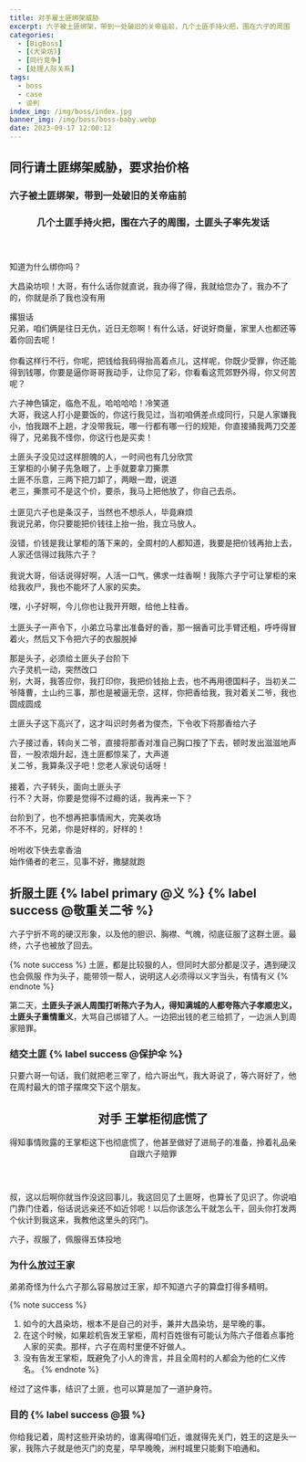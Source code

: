 ```yaml
---
title: 对手雇土匪绑架威胁
excerpt: 六子被土匪绑架，带到一处破旧的关帝庙前，几个土匪手持火把，围在六子的周围
categories:
  - [BigBoss]
  - [《大染坊》]
  - [同行竞争]
  - [处理人际关系]
tags:
  - boss
  - case
  - 谈判
index_img: /img/boss/index.jpg
banner_img: /img/boss/boss-baby.webp
date: 2023-09-17 12:00:12
---
```


## 同行请土匪绑架威胁，要求抬价格

### 六子被土匪绑架，带到一处破旧的关帝庙前

<article class="the-dialogue">
	<header>
    <h3>
      几个土匪手持火把，围在六子的周围，土匪头子率先发话
    </h3>
  </header>
  <div class="responder" title="土匪头子">
    <p>
      知道为什么绑你吗？
    </p>
  </div>
  <div class="sender" title="陈六子">
    <p>
      大昌染坊呗！大哥，有什么话你就直说，我办得了得，我就给您办了，我办不了的，你就是杀了我也没有用
    </p>
  </div>
  <div class="responder" title="土匪头子">
    <p>
      <span class="label label-primary">撂狠话</span><br>
      兄弟，咱们俩是往日无仇，近日无怨啊！有什么话，好说好商量，家里人也都还等着你回去呢！<br><br>
      你看这样行不行，你呢，把钱给我码得抬高着点儿，这样呢，你既少受罪，你还能得到钱哪，你要是逼你哥哥我动手，让你见了彩，你看看这荒郊野外得，你又何苦呢？
    </p>
  </div>
  <div class="sender" title="陈六子">
    <p>
      <span class="label label-success">六子神色镇定，临危不乱，哈哈哈哈！冷笑道</span><br>
      大哥，我这人打小是要饭的，你这行我见过，当初咱俩差点成同行，只是人家嫌我小，怕我跟不上趟，才没带我玩，哪一行都有哪一行的规矩，你直接捅我两刀交差得了，兄弟我不怪你，你这行也是买卖！
    </p>
  </div>
  <div class="responder" title="土匪头子">
    <p>
      <span class="label label-primary">土匪头子没见过这样胆魄的人，一时间也有几分欣赏</span><br>
      <span class="label label-danger">王掌柜的小舅子先急眼了，上手就要拿刀撕票</span><br>
      <span class="label label-primary">土匪不乐意，三两下把刀卸了，两眼一蹬，说道</span><br>
      老三，撕票可不是这个价，要杀，我马上把他放了，你自己去杀。<br><br>
      <span class="label label-warning">土匪见六子也是条汉子，当然也不想杀人，毕竟麻烦</span><br>
      我说兄弟，你只要能把价钱往上抬一抬，我立马放人。
    </p>
  </div>
  <div class="sender" title="陈六子">
    <p>
      没错，价钱是我让掌柜的落下来的，全周村的人都知道，我要是把价钱再抬上去，人家还信得过我陈六子？<br><br>
      我说大哥，俗话说得好啊，人活一口气，佛求一炷香啊！我陈六子宁可让掌柜的来给我收尸，我也不能坏了人家的买卖。
    </p>
  </div>
  <div class="responder" title="土匪头子">
    <p>
      嘿，小子好啊，今儿你也让我开开眼，给他上柱香。<br><br>
      <span class="label label-danger">土匪头子一声令下，小弟立马拿出准备好的香，那一捆香可比手臂还粗，呼呼得冒着火，然后又下令把六子的衣服脱掉</span>
    </p>
  </div>
  <div class="sender" title="陈六子">
    <p>
      <span class="label label-primary">那是头子，必须给土匪头子台阶下</span><br>
      <span class="label label-success">六子灵机一动，突然改口</span><br>
      别，大哥，我答应你，我打印你，我把价钱抬上去，也不再用德国料子，当初关二爷降曹，土山约三事，那也是被逼无奈，这样，你把香给我，我对着关二爷，我也圆成圆成
    </p>
  </div>
  <div class="responder" title="土匪头子">
    <p>
      <span class="label label-success">土匪头子这下高兴了，这才叫识时务者为俊杰，下令收下将那香给六子</span>
    </p>
  </div>
  <div class="sender" title="陈六子">
    <p>
      <span class="label label-primary">六子接过香，转向关二爷，直接将那香对准自己胸口按了下去，顿时发出滋滋地声音，一股浓烟升起，连土匪都惊呆了，大声道</span><br>
      关二爷，我算条汉子吧！您老人家说句话呀！<br><br>
      <span class="label label-success">接着，六子转头，面向土匪头子</span><br>
      行不？大哥，你要是觉得不过瘾的话，我再来一下？
    </p>
  </div>
  <div class="responder" title="土匪头子">
    <p>
      <span class="label label-primary">台阶到了，也不想再把事情闹大，完美收场</span><br>
      不不不，兄弟，你是好样的，好样的！<br><br>
      <span class="label label-success">吩咐收下快去拿香油</span><br>
      <span class="label label-success">始作俑者的老三，见事不好，撒腿就跑</span>
    </p>
  </div>
</article>

## 折服土匪 {% label primary @义 %} {% label success @敬重关二爷 %}

六子宁折不弯的硬汉形象，以及他的胆识、胸襟、气魄，彻底征服了这群土匪。最终，六子也被放了回去。

{% note success %}
土匪，都是比较狠的人，但同时大部分都是汉子，遇到硬汉也会佩服
作为头子，能带领一帮人，说明这人必须得以义字当头，有情有义
{% endnote %}

第二天，<b class=info-text>土匪头子派人周围打听陈六子为人，得知满城的人都夸陈六子孝顺忠义，土匪头子重情重义</b>，大骂自己绑错了人。一边把出钱的老三给抓了，一边派人到周家赔罪。

### 结交土匪 {% label success @保护伞 %}
只要六哥一句话，我们就把老三宰了，给六哥出气，我大哥说了，等六哥好了，他在周村最大的馆子摆席交下这个朋友。

<article class="the-dialogue">
	<header>
    <h2>
      对手 王掌柜彻底慌了
    </h2>
    <div class=warning-text>
      得知事情败露的王掌柜这下也彻底慌了，他甚至做好了进局子的准备，拎着礼品亲自跟六子赔罪
    </div>
  </header>
  <div class="sender" title="陈六子">
    <p>
      叔，这以后啊你就当作没这回事儿，我这回见了土匪呀，也算长了见识了。你说咱门靠门住着，俗话说远亲还不如近邻呢！以后你该怎么干就怎么干，回头你打发两个伙计到我这来，我教他这里头的窍门。
    </p>
  </div>
  <div class="responder" title="王掌柜">
    <p>
      六子，叔服了，佩服得五体投地
    </p>
  </div>
</article>

### 为什么放过王家
弟弟奇怪为什么六子那么容易放过王家，却不知道六子的算盘打得多精明。

{% note success %}
1. 如今的大昌染坊，根本不是自己的对手，兼并大昌染坊，是早晚的事。
2. 在这个时候，如果趁机告发王掌柜，周村百姓很有可能认为陈六子借着点事抢人家的买卖。那样，六子在周村里便不好做人。
3. 没有告发王掌柜，既避免了小人的谗言，并且全周村的人都会为他的仁义传名。
{% endnote %}

经过了这件事，结识了土匪，也可以算是加了一道护身符。

### 目的 {% label success @狠 %}
你给我记着，周村这些开染坊的，谁离得咱们近，谁就得先关门，姓王的这是头一家，我陈六子就是他灭门的克星，早早晚晚，洲村城里只能剩下咱通和。